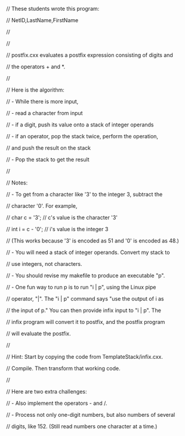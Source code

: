 // These students wrote this program:

// NetID,LastName,FirstName

// 

// 


// postfix.cxx evaluates a postfix expression consisting of digits and

// the operators + and *.

// 

// Here is the algorithm:

// - While there is more input,

//    - read a character from input

//    - if a digit, push its value onto a stack of integer operands

//    - if an operator, pop the stack twice, perform the operation,

//      and push the result on the stack

// - Pop the stack to get the result

//

// Notes:

// - To get from a character like '3' to the integer 3, subtract the

//   character '0'. For example, 

//     char c = '3';     // c's value is the character '3'

//     int  i = c - '0'; // i's value is the integer 3

//   (This works because '3' is encoded as 51 and '0' is encoded as 48.)

// - You will need a stack of integer operands. Convert my stack to

//   use integers, not characters.

// - You should revise my makefile to produce an executable "p".

// - One fun way to run p is to run "i | p", using the Linux pipe

//   operator, "|". The "i | p" command says "use the output of i as

//   the input of p." You can then provide infix input to "i | p". The

//   infix program will convert it to postfix, and the postfix program

//   will evaluate the postfix.

//

// Hint: Start by copying the code from TemplateStack/infix.cxx.

// Compile. Then transform that working code.

// 

// Here are two extra challenges:

// - Also implement the operators - and /.

// - Process not only one-digit numbers, but also numbers of several

//   digits, like 152. (Still read numbers one character at a time.)
